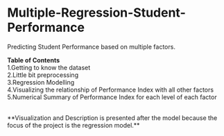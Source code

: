 # Multiple-Regression-Student-Performance
Predicting Student Performance based on multiple factors.

**Table of Contents**  
1.Getting to know the dataset  
2.Little bit preprocessing   
3.Regression Modelling  
4.Visualizing the relationship of Performance Index with all other factors  
5.Numerical Summary of Performance Index for each level of each factor  

<br>
**Visualization and Description is presented after the model because the focus of the project is the regression model.**
